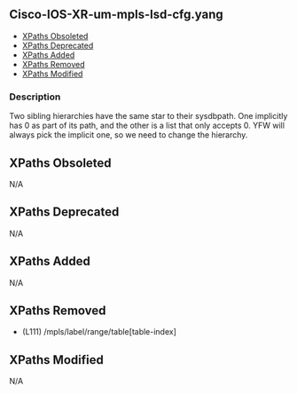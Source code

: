 ## Cisco-IOS-XR-um-mpls-lsd-cfg.yang

- [XPaths Obsoleted](#xpaths-obsoleted)
- [XPaths Deprecated](#xpaths-deprecated)
- [XPaths Added](#xpaths-added)
- [XPaths Removed](#xpaths-removed)
- [XPaths Modified](#xpaths-modified)

### Description

Two sibling hierarchies have the same star to their sysdbpath. One implicitly has 0 as part of its path, and the other is a list that only accepts 0. YFW will always pick the implicit one, so we need to change the hierarchy.

## XPaths Obsoleted

N/A

## XPaths Deprecated

N/A

## XPaths Added

N/A

## XPaths Removed

- (L111)	/mpls/label/range/table[table-index]

## XPaths Modified

N/A


